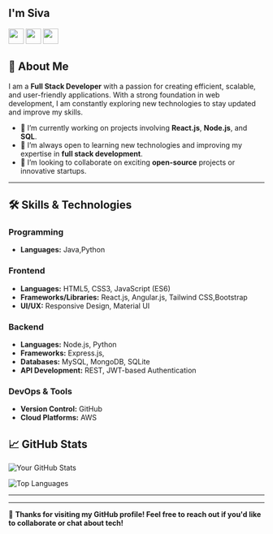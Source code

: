 ## I'm Siva

[<img height="30" src="https://img.shields.io/badge/linkedin-%231DA1F2.svg?&style=flat&logo=linkedin&logoColor=white" />][LinkedIn]
[<img height="30" src="https://img.shields.io/badge/hackerrank-brightgreen.svg?&style=flat&logo=hackerrank&logoColor=white" />][hackerrank]
[<img height="30" src="https://img.shields.io/badge/leetcode-yellow.svg?&style=square&logo=leetcode&logoColor=white" />][leetcode]


## 🚀 About Me

I am a **Full Stack Developer** with a passion for creating efficient, scalable, and user-friendly applications. With a strong foundation in web development, I am constantly exploring new technologies to stay updated and improve my skills.

- 🔭 I’m currently working on projects involving **React.js**, **Node.js**, and **SQL**.
- 🌱 I’m always open to learning new technologies and improving my expertise in **full stack development**.
- 👯 I’m looking to collaborate on exciting **open-source** projects or innovative startups.


---

## 🛠️ Skills & Technologies

### Programming 
- **Languages:** Java,Python

### Frontend
- **Languages:** HTML5, CSS3, JavaScript (ES6)
- **Frameworks/Libraries:** React.js, Angular.js, Tailwind CSS,Bootstrap
- **UI/UX:** Responsive Design, Material UI

### Backend
- **Languages:** Node.js, Python
- **Frameworks:** Express.js, 
- **Databases:** MySQL, MongoDB, SQLite
- **API Development:** REST, JWT-based Authentication

### DevOps & Tools
- **Version Control:** GitHub
- **Cloud Platforms:** AWS



## 📈 GitHub Stats

![Your GitHub Stats](https://github-readme-stats.vercel.app/api?username=Siva70136&show_icons=true&theme=radical)

![Top Languages](https://github-readme-stats.vercel.app/api/top-langs/?username=Siva70136&layout=compact&theme=radical)

---

 [linkedin]:https://www.linkedin.com/in/sivacheerla
 [hackerrank]:https://www.hackerrank.com/Siva70136
 [gmail]: https://gmail.com
 [leetcode]: https://leetcode.com/siva_ch

---

🌟 **Thanks for visiting my GitHub profile! Feel free to reach out if you'd like to collaborate or chat about tech!**
